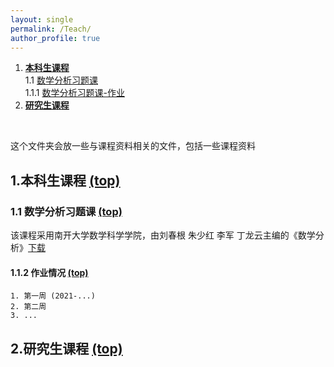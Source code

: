 ```yaml
---
layout: single
permalink: /Teach/
author_profile: true
---
```

<!-- title: "Teach(教学)" -->


<a name="table-of-contents"></a>
1. [**本科生课程**](#1)  
    1.1 [数学分析习题课](#1.1)  
    1.1.1 [数学分析习题课-作业](#1.1.1)  
2. [**研究生课程**](#2)  
<br>

这个文件夹会放一些与课程资料相关的文件，包括一些课程资料

## 1.本科生课程  [(top)](#table-of-contents) <a name="1"></a>

### 1.1 数学分析习题课 [(top)](#table-of-contents) <a name="1.1"></a>
    

该课程采用南开大学数学科学学院，由刘春根 朱少红 李军 丁龙云主编的《数学分析》[下载](https://www.baidu.com/)


#### 1.1.2 作业情况  [(top)](#table-of-contents) <a name="1.1.1"></a>
	
	1. 第一周 (2021-...)
	2. 第二周
	3. ...

## 2.研究生课程  [(top)](#table-of-contents) <a name="1"></a>

